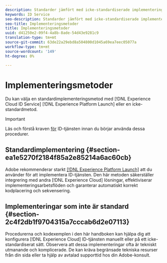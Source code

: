 ```yaml
---
description: Standarder jämfört med icke-standardiserade implementeringsmetoder i Experience Cloud Identity Service.
keywords: ID Service
seo-description: Standarder jämfört med icke-standardiserade implementeringsmetoder i Experience Cloud Identity Service.
seo-title: Implementeringsmetoder
title: Implementeringsmetoder
uuid: d41250e2-09f4-4a8b-8ade-54d43e9281c9
translation-type: tm+mt
source-git-commit: 63de22a29ebd8a504800d1045a69ea7eec05077a
workflow-type: tm+mt
source-wordcount: '149'
ht-degree: 0%

---
```



# Implementeringsmetoder

Du kan välja en standardimplementeringsmetod med [!DNL Experience Cloud ID Service] [!DNL Experience Platform Launch] eller en icke-standardmetod.

>[!IMPORTANT]
>
>Läs och förstå kraven [för](../reference/requirements.md) ID-tjänsten innan du börjar använda dessa procedurer.

## Standardimplementering {#section-ea1e5270f2184f85a2e85214a6ac60cb}

Adobe rekommenderar starkt [[!DNL Experience Platform Launch]](https://docs.adobe.com/content/help/en/launch/using/implement/solutions/idservice-save.html) att du använder för att implementera ID-tjänsten. Den här metoden säkerställer integrering med andra [!DNL Experience Cloud] lösningar, effektiviserar implementeringsarbetsflöden och garanterar automatiskt korrekt kodplacering och sekvensering.

## Implementeringar som inte är standard {#section-2c4f2db1f9704315a7cccab6d2e07113}

Procedurerna och kodexemplen i den här handboken kan hjälpa dig att konfigurera [!DNL Experience Cloud] ID-tjänsten manuellt eller på ett icke-standardiserat sätt. Observera att dessa implementeringar ofta är tekniskt utmanande och komplicerade. De kan kräva begränsade tekniska resurser från din sida eller ta hjälp av avtalad supporttid hos din Adobe-konsult.
